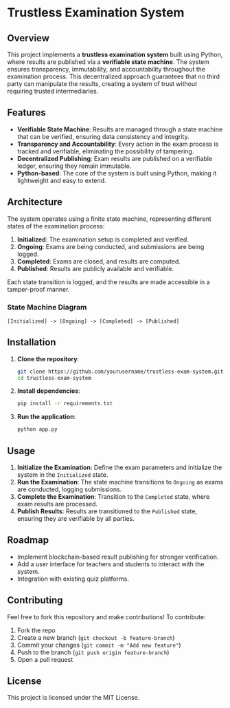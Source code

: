 
# Trustless Examination System

## Overview

This project implements a **trustless examination system** built using Python, where results are published via a **verifiable state machine**. The system ensures transparency, immutability, and accountability throughout the examination process. This decentralized approach guarantees that no third party can manipulate the results, creating a system of trust without requiring trusted intermediaries.

## Features

- **Verifiable State Machine**: Results are managed through a state machine that can be verified, ensuring data consistency and integrity.
- **Transparency and Accountability**: Every action in the exam process is tracked and verifiable, eliminating the possibility of tampering.
- **Decentralized Publishing**: Exam results are published on a verifiable ledger, ensuring they remain immutable.
- **Python-based**: The core of the system is built using Python, making it lightweight and easy to extend.

## Architecture

The system operates using a finite state machine, representing different states of the examination process:

1. **Initialized**: The examination setup is completed and verified.
2. **Ongoing**: Exams are being conducted, and submissions are being logged.
3. **Completed**: Exams are closed, and results are computed.
4. **Published**: Results are publicly available and verifiable.

Each state transition is logged, and the results are made accessible in a tamper-proof manner. 

### State Machine Diagram

```
[Initialized] -> [Ongoing] -> [Completed] -> [Published]
```

## Installation

1. **Clone the repository**:
    ```bash
    git clone https://github.com/yourusername/trustless-exam-system.git
    cd trustless-exam-system
    ```

2. **Install dependencies**:
    ```bash
    pip install -r requirements.txt
    ```

3. **Run the application**:
    ```bash
    python app.py
    ```

## Usage

1. **Initialize the Examination**: Define the exam parameters and initialize the system in the `Initialized` state.
2. **Run the Examination**: The state machine transitions to `Ongoing` as exams are conducted, logging submissions.
3. **Complete the Examination**: Transition to the `Completed` state, where exam results are processed.
4. **Publish Results**: Results are transitioned to the `Published` state, ensuring they are verifiable by all parties.

## Roadmap

- Implement blockchain-based result publishing for stronger verification.
- Add a user interface for teachers and students to interact with the system.
- Integration with existing quiz platforms.

## Contributing

Feel free to fork this repository and make contributions! To contribute:

1. Fork the repo
2. Create a new branch (`git checkout -b feature-branch`)
3. Commit your changes (`git commit -m "Add new feature"`)
4. Push to the branch (`git push origin feature-branch`)
5. Open a pull request

## License

This project is licensed under the MIT License.